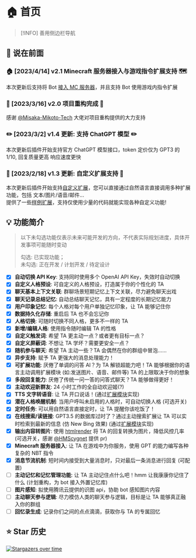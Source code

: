 <!-- markdownlint-disable MD028 MD033 MD034 MD040 MD041 -->

# 🏠 首页

> [!INFO]
> 善用侧边栏导航

## 📖 说在前面

### 🏠 [2023/4/14] v2.1 Minecraft 服务器接入与游戏指令扩展支持 🗺️

本次更新后支持将 Bot [接入 MC 服务器](https://github.com/KroMiose/nonebot_plugin_naturel_gpt#%EF%B8%8F-mc-%E6%9C%8D%E5%8A%A1%E5%99%A8%E6%94%AF%E6%8C%81)，并且支持 Bot 使用游戏内指令扩展

### 🎉 [2023/3/16] v2.0 项目重构完成 🎉

感谢 [@Misaka-Mikoto-Tech](https://github.com/Misaka-Mikoto-Tech) 大佬对项目重构提供的大力支持

### ✏️ [2023/3/2] v1.4 更新: 支持 ChatGPT 模型 ✏️

本次更新后插件开始支持官方 ChatGPT 模型接口，token 定价仅为 GPT3 的 1/10, 回复质量更高 响应速度更快

### 🧩 [2023/2/18] v1.3 更新: 自定义扩展支持 🧩

本次更新后插件开始支持[自定义扩展](extensions.md#👨‍💻-开发指南)，您可以直接通过自然语言直接调用多种扩展功能，包括 文本/图片/语音/邮件...  
提供了一些[样例扩展](extension_list.md)，支持仅使用少量的代码就能实现各种自定义功能!

## 💡 功能简介

> 以下未勾选功能仅表示未来可能开发的方向，不代表实际规划进度，具体开发事项可能随时变动
>
> 勾选: 已实现功能；  
> 未勾选: 正在开发 / 计划开发 / 待定设计

- [x] **自动切换 API Key**: 支持同时使用多个 OpenAI API Key，失效时自动切换
- [x] **自定义人格预设**: 可自定义的人格预设，打造属于你的个性化的 TA
- [x] **聊天基本上下文关联**: 群聊场景短期记忆上下文关联，尽力避免聊天出戏
- [x] **聊天记录总结记忆**: 自动总结聊天记忆，具有一定程度的长期记忆能力
- [x] **用户印象记忆**: 每个人格对每个用户单独记忆印象，让 TA 能够记住你
- [x] **数据持久化存储**: 重启后 TA 也不会忘记你
- [x] **人格切换**: 可随时切换不同人格，更多不一样的 TA
- [x] **新增/编辑人格**: 使用指令随时编辑 TA 的性格
- [x] **自定义触发词**: 希望 TA 更主动一点？或者更有目标一点？
- [x] **自定义屏蔽词**: 不想让 TA 学坏？需要更安全一点？
- [x] **随机参与聊天**: 希望 TA 主动一些？TA 会偶然在你的群组中冒泡……
- [x] **异步支持**: 赋予 TA 更强大的消息处理能力！
- [x] **可扩展功能**: 厌倦了单调的问答 AI？为 TA 解锁超能力吧！TA 能够根据你的语言主动调用扩展模块 (如:发送图片、语音、邮件等) TA 的上限取决于你的想象
- [x] **多段回复能力**: 厌倦了传统一问一答的问答式聊天？TA 能够做得更好！
- [x] **主动欢迎新群友**: 24 小时工作的全自动欢迎姬(?)
- [x] **TTS 文字转语音**: 让 TA 开口说话！(通过[扩展模块](extension_list.md)实现)
- [x] **潜在人格唤醒机制**: 当用户呼叫未启用的人格时，可自动切换人格 (可选开关)
- [x] **定时任务**: 可以用自然语言直接定时，让 TA 提醒你该吃饭了！
- [x] **在线搜索/读链接**: GPT3.5 的数据库过时了？通过主动搜索扩展让 TA 可以实时检索到最新的信息 (仿 New Bing 效果) (通过[扩展模块](extension_list.md)实现)
- [x] **输出内容转图片**: 使用 [htmlrender](https://github.com/kexue-z/nonebot-plugin-htmlrender) 将 TA 的回复转换为图片，降低风控几率 (可选开关，感谢 [@HMScygnet](https://github.com/HMScygnet) 提供 pr)
- [x] **Minecraft 服务器接入**: 让 TA 在游戏中为你服务，使用 GPT 的能力编写各种复杂的 NBT 指令
- [x] **消息节流机制**: 短时间内接受到大量消息时，只对最后一条消息进行回复 (可配置)
- [ ] **主动记忆和记忆管理功能**: 让 TA 主动记住点什么吧！hmm 让我康康你记住了什么 (计划重构，为 bot 接入外置记忆库)
- [ ] **图片感知**: 拟使用腾讯云提供的识图 api，协助 bot 感知图片内容
- [ ] **主动聊天参与逻辑**: 尽力模仿人类的聊天参与逻辑，目标是让 TA 能够真正融入你的群组
- [ ] **回忆录生成**: 记录你们之间的点点滴滴，获取你与 TA 的专属回忆

## ⭐ Star 历史

[![Stargazers over time](https://starchart.cc/KroMiose/nonebot_plugin_naturel_gpt.svg)](https://starchart.cc/KroMiose/nonebot_plugin_naturel_gpt)
